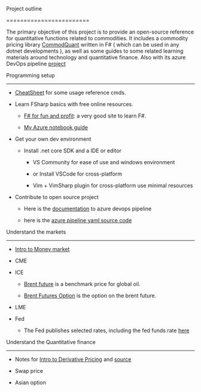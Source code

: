 Project outline

========================

The primary objective of this project is to provide an open-source reference for quantitative functions related to commodities. It includes a commodity pricing library [CommodQuant](https://github.com/xqguo/CommodQuant) written in F# ( which can be used in any dotnet developments ), as well as some guides to some related learning materials around technology and quantitative finance. Also with its azure DevOps pipeline [project](https://dev.azure.com/guoxiaoq/CommodQuant)



Programming setup

----------

* [CheatSheet](https://xqguo.github.io/CommodQuant/CheatSheet.html) for some usage reference cmds.



* Learn FSharp basics with free online resources.

  * [F# for fun and profit](https://fsharpforfunandprofit.com): a very good site to learn F#.

  * [My Azure notebook guide](https://xqguo.github.io/CommodQuant/aznotebook.html)



* Get your own dev environment

  * Install .net core SDK and a IDE or editor

    * VS Community for ease of use and windows environment

    * or Install VSCode for cross-platform

    * Vim + VimSharp plugin for cross-platform use minimal resources

* Contribute to open source project

  * Here is the [documentation](https://docs.microsoft.com/en-us/azure/devops/pipelines/?view=azure-devops) to azure devops pipeline  

  * here is the [azure pipeline yaml source code](https://github.com/microsoft/azure-pipelines-yaml/)



Understand the markets

-----------------



* [Intro to Money market](https://docs.google.com/presentation/d/e/2PACX-1vSBtq-1KcZtVHhFnpL0sCLaqKtg5m2FpPKly7bN6X6hPmg5T-Blxo3xD6PTeBFmQt1TJDlJ5x9pZXF0/pub?start=false&loop=false&delayms=3000)



* CME

* ICE

  * [Brent future](https://www.theice.com/products/219/Brent-Crude-Futures) is a benchmark price for global oil.

  * [Brent Futures Option](https://www.theice.com/products/218/Brent-Crude-American-style-Option) is the option on the brent future.  

* LME

* Fed

  * The Fed publishes selected rates, including the fed funds rate [here](https://www.federalreserve.gov/releases/h15/)



Understand the Quantitative finance

------------------



* Notes for [Intro to Derivative Pricing](https://xqguo.github.io/intro.pdf) and [source](https://xqguo.github.io/intro.tex)

* Swap price

* Asian option
